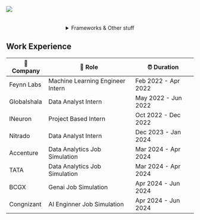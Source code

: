 <div align="center" style="display: flex; flex-flow: column wrap">
	<img src="https://skillicons.dev/icons?i=nginx,git,sqlite,fastapi,cs,discord,redis,unity,godot,postgresql"/>
	<br><br>
	<details>
	<summary>Frameworks & Other stuff</summary>
		<br>
		<img src="https://skillicons.dev/icons?i=python,r,sqlite,mysql,postgres,mssql,numpy,pandas,scipy,matplotlib,seaborn,scikit,tensorflow,keras,pytorch,fastapi,flask,django,jupyter,plotly,git,docker,kubernetes,hadoop,spark,vscode,anaconda,mongodb,aws,gcp,azure" alt="Data Science Icons"/>

		<img src="https://skillicons.dev/icons?i=nginx,git,sqlite,fastapi,cs,discord,redis,unity,godot,postgresql"/><br>
		<img src="https://skillicons.dev/icons?i=git,sqlite,fastapi" alt="Git, SQLite, FastAPI icons"/>

	</details>
	</details>
</div>
















## Work Experience

| 🏢 Company | 💼 Role | ⏰ Duration |
| --- | --- | --- |
| Feynn Labs | Machine Learning Engineer Intern | Feb 2022 - Apr 2022 |
| Globalshala | Data Analyst Intern | May 2022 - Jun 2022  |
| INeuron | Project Based Intern | Oct 2022 - Dec 2022 |
| Nitrado | Data Analyst Intern | Dec 2023 - Jan 2024 |
| Accenture | Data Analytics Job Simulation | Mar 2024 - Apr 2024 |
| TATA | Data Analytics Job Simulation | Mar 2024 - Apr 2024 |
| BCGX | Genai Job Simulation | Apr 2024 - Jun 2024 |
| Congnizant | AI Enginner Job Simulation | Apr 2024 - Jun 2024 |
